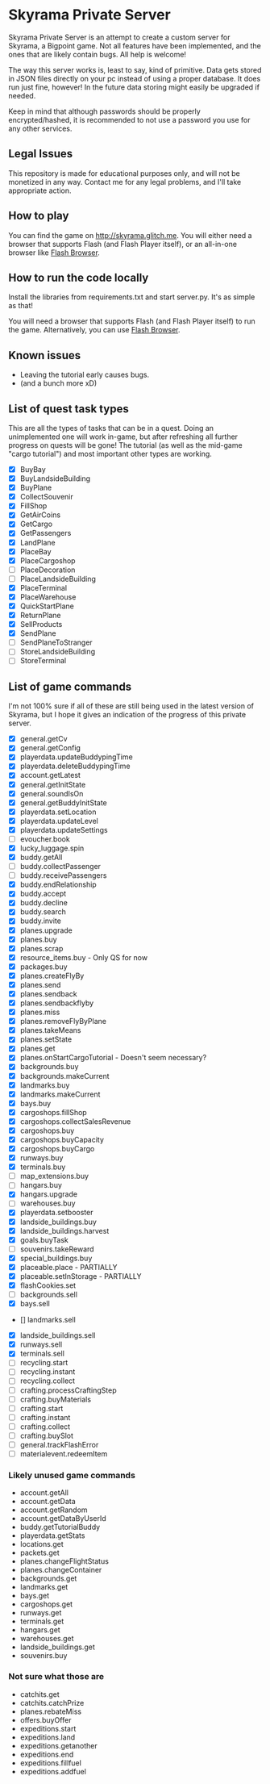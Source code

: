 
# Skyrama Private Server

Skyrama Private Server is an attempt to create a custom server for Skyrama, a Bigpoint game. Not all features have been implemented, and the ones that are likely contain bugs. All help is welcome!

The way this server works is, least to say, kind of primitive. Data gets stored in JSON files directly on your pc instead of using a proper database. It does run just fine, however! In the future data storing might easily be upgraded if needed.

Keep in mind that although passwords should be properly encrypted/hashed, it is recommended to not use a password you use for any other services.


## Legal Issues

This repository is made for educational purposes only, and will not be monetized in any way. Contact me for any legal problems, and I'll take appropriate action.

## How to play

You can find the game on http://skyrama.glitch.me. You will either need a browser that supports Flash (and Flash Player itself), or an all-in-one browser like [Flash Browser](https://flash.pm).

## How to run the code locally

Install the libraries from requirements.txt and start server.py. It's as simple as that!

You will need a browser that supports Flash (and Flash Player itself) to run the game. Alternatively, you can use [Flash Browser](https://flash.pm).

## Known issues
- Leaving the tutorial early causes bugs.
- (and a bunch more xD)

## List of quest task types
This are all the types of tasks that can be in a quest. Doing an unimplemented one will work in-game, but after refreshing all further progress on quests will be gone! The tutorial (as well as the mid-game "cargo tutorial") and most important other types are working.

- [x] BuyBay
- [x] BuyLandsideBuilding
- [x] BuyPlane
- [x] CollectSouvenir
- [x] FillShop
- [x] GetAirCoins
- [x] GetCargo
- [x] GetPassengers
- [x] LandPlane
- [x] PlaceBay
- [x] PlaceCargoshop
- [ ] PlaceDecoration
- [ ] PlaceLandsideBuilding
- [x] PlaceTerminal
- [x] PlaceWarehouse
- [x] QuickStartPlane
- [x] ReturnPlane
- [x] SellProducts
- [x] SendPlane
- [ ] SendPlaneToStranger
- [ ] StoreLandsideBuilding
- [ ] StoreTerminal

## List of game commands
I'm not 100% sure if all of these are still being used in the latest version of Skyrama, but I hope it gives an indication of the progress of this private server.

- [x] general.getCv
- [x] general.getConfig
- [x] playerdata.updateBuddypingTime
- [x] playerdata.deleteBuddypingTime
- [x] account.getLatest
- [x] general.getInitState
- [x] general.soundIsOn
- [x] general.getBuddyInitState
- [x] playerdata.setLocation
- [x] playerdata.updateLevel
- [x] playerdata.updateSettings
- [ ] evoucher.book
- [x] lucky_luggage.spin
- [x] buddy.getAll
- [ ] buddy.collectPassenger
- [ ] buddy.receivePassengers
- [x] buddy.endRelationship
- [x] buddy.accept
- [x] buddy.decline
- [x] buddy.search
- [x] buddy.invite
- [x] planes.upgrade
- [x] planes.buy
- [x] planes.scrap
- [x] resource_items.buy  -  Only QS for now
- [x] packages.buy
- [x] planes.createFlyBy
- [x] planes.send
- [x] planes.sendback
- [x] planes.sendbackflyby
- [x] planes.miss
- [x] planes.removeFlyByPlane
- [x] planes.takeMeans
- [x] planes.setState
- [x] planes.get
- [x] planes.onStartCargoTutorial  -  Doesn't seem necessary?
- [x] backgrounds.buy
- [x] backgrounds.makeCurrent
- [x] landmarks.buy
- [x] landmarks.makeCurrent
- [x] bays.buy
- [x] cargoshops.fillShop
- [x] cargoshops.collectSalesRevenue
- [x] cargoshops.buy
- [x] cargoshops.buyCapacity
- [x] cargoshops.buyCargo
- [x] runways.buy
- [x] terminals.buy
- [ ] map_extensions.buy
- [ ] hangars.buy
- [x] hangars.upgrade
- [ ] warehouses.buy
- [x] playerdata.setbooster
- [x] landside_buildings.buy
- [x] landside_buildings.harvest
- [x] goals.buyTask
- [ ] souvenirs.takeReward
- [x] special_buildings.buy
- [x] placeable.place  -  PARTIALLY
- [x] placeable.setInStorage  -  PARTIALLY
- [x] flashCookies.set
- [ ] backgrounds.sell
- [x] bays.sell
- [] landmarks.sell
- [x] landside_buildings.sell
- [x] runways.sell
- [x] terminals.sell
- [ ] recycling.start
- [ ] recycling.instant
- [ ] recycling.collect
- [ ] crafting.processCraftingStep
- [ ] crafting.buyMaterials
- [ ] crafting.start
- [ ] crafting.instant
- [ ] crafting.collect
- [ ] crafting.buySlot
- [ ] general.trackFlashError
- [ ] materialevent.redeemItem

### Likely unused game commands
- account.getAll
- account.getData
- account.getRandom
- account.getDataByUserId
- buddy.getTutorialBuddy
- playerdata.getStats
- locations.get
- packets.get
- planes.changeFlightStatus
- planes.changeContainer
- backgrounds.get
- landmarks.get
- bays.get
- cargoshops.get
- runways.get
- terminals.get
- hangars.get
- warehouses.get
- landside_buildings.get
- souvenirs.buy

### Not sure what those are
- catchits.get
- catchits.catchPrize
- planes.rebateMiss
- offers.buyOffer
- expeditions.start
- expeditions.land
- expeditions.getanother
- expeditions.end
- expeditions.fillfuel
- expeditions.addfuel
